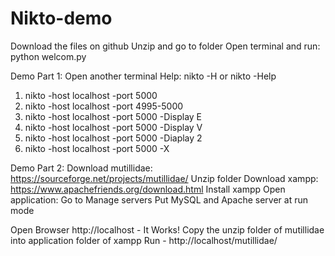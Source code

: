 # Nikto-demo

Download the files on github
Unzip and go to folder
Open terminal and run: python welcom.py 

Demo Part 1:
Open another terminal
Help: nikto -H or nikto -Help
1. nikto -host localhost -port 5000
2. nikto -host localhost -port 4995-5000
3. nikto -host localhost -port 5000 -Display E
4. nikto -host localhost -port 5000 -Display V
5. nikto -host localhost -port 5000 -Diaplay 2
6. nikto -host localhost -port 5000 -X


Demo Part 2:
Download mutillidae: https://sourceforge.net/projects/mutillidae/
Unzip folder
Download xampp: https://www.apachefriends.org/download.html
Install xampp
Open application: Go to Manage servers
Put MySQL and Apache server at run mode

Open Browser
http://localhost - It Works!
Copy the unzip folder of mutillidae into application folder of xampp
Run - http://localhost/mutillidae/ 
